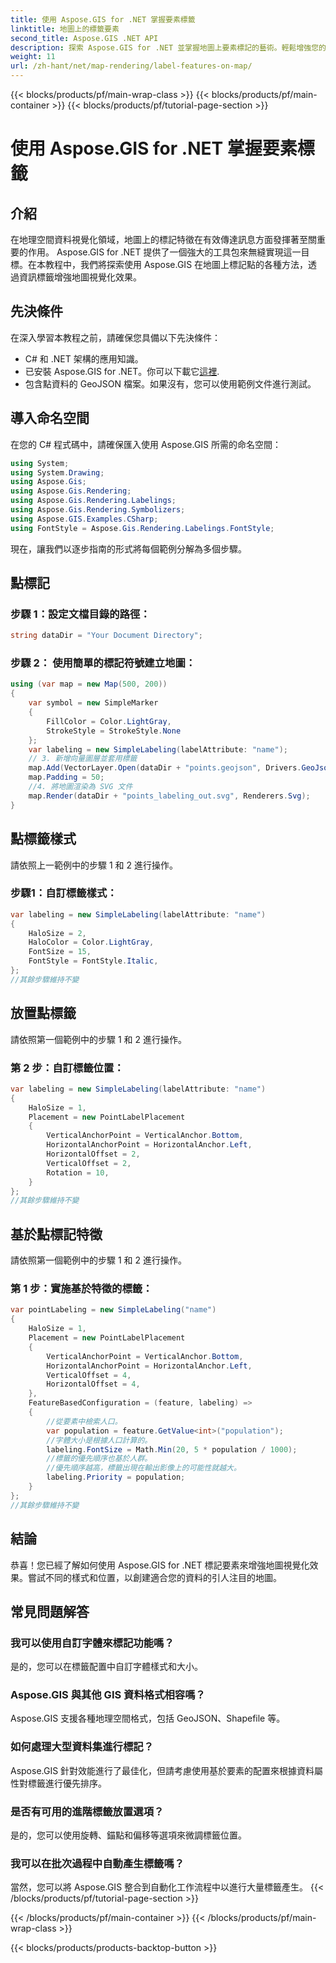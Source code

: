 ```yaml
---
title: 使用 Aspose.GIS for .NET 掌握要素標籤
linktitle: 地圖上的標籤要素
second_title: Aspose.GIS .NET API
description: 探索 Aspose.GIS for .NET 並掌握地圖上要素標記的藝術。輕鬆增強您的地理空間視覺化效果。 #Aspose #GIS
weight: 11
url: /zh-hant/net/map-rendering/label-features-on-map/
---
```


{{< blocks/products/pf/main-wrap-class >}}
{{< blocks/products/pf/main-container >}}
{{< blocks/products/pf/tutorial-page-section >}}

# 使用 Aspose.GIS for .NET 掌握要素標籤

## 介紹
在地理空間資料視覺化領域，地圖上的標記特徵在有效傳達訊息方面發揮著至關重要的作用。 Aspose.GIS for .NET 提供了一個強大的工具包來無縫實現這一目標。在本教程中，我們將探索使用 Aspose.GIS 在地圖上標記點的各種方法，透過資訊標籤增強地圖視覺化效果。
## 先決條件
在深入學習本教程之前，請確保您具備以下先決條件：
- C# 和 .NET 架構的應用知識。
- 已安裝 Aspose.GIS for .NET。你可以下載它[這裡](https://releases.aspose.com/gis/net/).
- 包含點資料的 GeoJSON 檔案。如果沒有，您可以使用範例文件進行測試。
## 導入命名空間
在您的 C# 程式碼中，請確保匯入使用 Aspose.GIS 所需的命名空間：
```csharp
using System;
using System.Drawing;
using Aspose.Gis;
using Aspose.Gis.Rendering;
using Aspose.Gis.Rendering.Labelings;
using Aspose.Gis.Rendering.Symbolizers;
using Aspose.GIS.Examples.CSharp;
using FontStyle = Aspose.Gis.Rendering.Labelings.FontStyle;
```
現在，讓我們以逐步指南的形式將每個範例分解為多個步驟。
##  點標記

### 步驟 1：設定文檔目錄的路徑：
```csharp
string dataDir = "Your Document Directory";
```
### 步驟 2： 使用簡單的標記符號建立地圖：
```csharp
using (var map = new Map(500, 200))
{
    var symbol = new SimpleMarker
    {
        FillColor = Color.LightGray,
        StrokeStyle = StrokeStyle.None
    };
    var labeling = new SimpleLabeling(labelAttribute: "name");
    // 3. 新增向量圖層並套用標籤
    map.Add(VectorLayer.Open(dataDir + "points.geojson", Drivers.GeoJson), symbol, labeling);
    map.Padding = 50;
    //4. 將地圖渲染為 SVG 文件
    map.Render(dataDir + "points_labeling_out.svg", Renderers.Svg);
}
```
## 點標籤樣式

請依照上一範例中的步驟 1 和 2 進行操作。

### 步驟1：自訂標籤樣式：
```csharp
var labeling = new SimpleLabeling(labelAttribute: "name")
{
    HaloSize = 2,
    HaloColor = Color.LightGray,
    FontSize = 15,
    FontStyle = FontStyle.Italic,
};
//其餘步驟維持不變
```
## 放置點標籤

請依照第一個範例中的步驟 1 和 2 進行操作。
### 第 2 步：自訂標籤位置：
```csharp
var labeling = new SimpleLabeling(labelAttribute: "name")
{
    HaloSize = 1,
    Placement = new PointLabelPlacement
    {
        VerticalAnchorPoint = VerticalAnchor.Bottom,
        HorizontalAnchorPoint = HorizontalAnchor.Left,
        HorizontalOffset = 2,
        VerticalOffset = 2,
        Rotation = 10,
    }
};
//其餘步驟維持不變
```
## 基於點標記特徵

請依照第一個範例中的步驟 1 和 2 進行操作。

### 第 1 步：實施基於特徵的標籤：
```csharp
var pointLabeling = new SimpleLabeling("name")
{
    HaloSize = 1,
    Placement = new PointLabelPlacement
    {
        VerticalAnchorPoint = VerticalAnchor.Bottom,
        HorizontalAnchorPoint = HorizontalAnchor.Left,
        VerticalOffset = 4,
        HorizontalOffset = 4,
    },
    FeatureBasedConfiguration = (feature, labeling) =>
    {
        //從要素中檢索人口。
        var population = feature.GetValue<int>("population");
        //字體大小是根據人口計算的。
        labeling.FontSize = Math.Min(20, 5 * population / 1000);
        //標籤的優先順序也基於人群。
        //優先順序越高，標籤出現在輸出影像上的可能性就越大。
        labeling.Priority = population;
    }
};
//其餘步驟維持不變
```
## 結論
恭喜！您已經了解如何使用 Aspose.GIS for .NET 標記要素來增強地圖視覺化效果。嘗試不同的樣式和位置，以創建適合您的資料的引人注目的地圖。
## 常見問題解答
### 我可以使用自訂字體來標記功能嗎？
是的，您可以在標籤配置中自訂字體樣式和大小。
### Aspose.GIS 與其他 GIS 資料格式相容嗎？
Aspose.GIS 支援各種地理空間格式，包括 GeoJSON、Shapefile 等。
### 如何處理大型資料集進行標記？
Aspose.GIS 針對效能進行了最佳化，但請考慮使用基於要素的配置來根據資料屬性對標籤進行優先排序。
### 是否有可用的進階標籤放置選項？
是的，您可以使用旋轉、錨點和偏移等選項來微調標籤位置。
### 我可以在批次過程中自動產生標籤嗎？
當然，您可以將 Aspose.GIS 整合到自動化工作流程中以進行大量標籤產生。
{{< /blocks/products/pf/tutorial-page-section >}}

{{< /blocks/products/pf/main-container >}}
{{< /blocks/products/pf/main-wrap-class >}}

{{< blocks/products/products-backtop-button >}}
